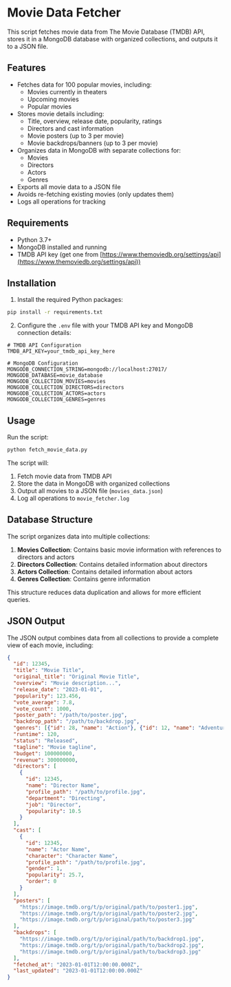 # Movie Data Fetcher

This script fetches movie data from The Movie Database (TMDB) API, stores it in a MongoDB database with organized collections, and outputs it to a JSON file.

## Features

- Fetches data for 100 popular movies, including:
  - Movies currently in theaters
  - Upcoming movies
  - Popular movies
- Stores movie details including:
  - Title, overview, release date, popularity, ratings
  - Directors and cast information
  - Movie posters (up to 3 per movie)
  - Movie backdrops/banners (up to 3 per movie)
- Organizes data in MongoDB with separate collections for:
  - Movies
  - Directors
  - Actors
  - Genres
- Exports all movie data to a JSON file
- Avoids re-fetching existing movies (only updates them)
- Logs all operations for tracking

## Requirements

- Python 3.7+
- MongoDB installed and running
- TMDB API key (get one from [https://www.themoviedb.org/settings/api](https://www.themoviedb.org/settings/api))

## Installation

1. Install the required Python packages:

```bash
pip install -r requirements.txt
```

2. Configure the `.env` file with your TMDB API key and MongoDB connection details:

```
# TMDB API Configuration
TMDB_API_KEY=your_tmdb_api_key_here

# MongoDB Configuration
MONGODB_CONNECTION_STRING=mongodb://localhost:27017/
MONGODB_DATABASE=movie_database
MONGODB_COLLECTION_MOVIES=movies
MONGODB_COLLECTION_DIRECTORS=directors
MONGODB_COLLECTION_ACTORS=actors
MONGODB_COLLECTION_GENRES=genres
```

## Usage

Run the script:

```bash
python fetch_movie_data.py
```

The script will:
1. Fetch movie data from TMDB API
2. Store the data in MongoDB with organized collections
3. Output all movies to a JSON file (`movies_data.json`)
4. Log all operations to `movie_fetcher.log`

## Database Structure

The script organizes data into multiple collections:

1. **Movies Collection**: Contains basic movie information with references to directors and actors
2. **Directors Collection**: Contains detailed information about directors
3. **Actors Collection**: Contains detailed information about actors
4. **Genres Collection**: Contains genre information

This structure reduces data duplication and allows for more efficient queries.

## JSON Output

The JSON output combines data from all collections to provide a complete view of each movie, including:

```json
{
  "id": 12345,
  "title": "Movie Title",
  "original_title": "Original Movie Title",
  "overview": "Movie description...",
  "release_date": "2023-01-01",
  "popularity": 123.456,
  "vote_average": 7.8,
  "vote_count": 1000,
  "poster_path": "/path/to/poster.jpg",
  "backdrop_path": "/path/to/backdrop.jpg",
  "genres": [{"id": 28, "name": "Action"}, {"id": 12, "name": "Adventure"}],
  "runtime": 120,
  "status": "Released",
  "tagline": "Movie tagline",
  "budget": 100000000,
  "revenue": 300000000,
  "directors": [
    {
      "id": 12345,
      "name": "Director Name",
      "profile_path": "/path/to/profile.jpg",
      "department": "Directing",
      "job": "Director",
      "popularity": 10.5
    }
  ],
  "cast": [
    {
      "id": 12345,
      "name": "Actor Name",
      "character": "Character Name",
      "profile_path": "/path/to/profile.jpg",
      "gender": 1,
      "popularity": 25.7,
      "order": 0
    }
  ],
  "posters": [
    "https://image.tmdb.org/t/p/original/path/to/poster1.jpg",
    "https://image.tmdb.org/t/p/original/path/to/poster2.jpg",
    "https://image.tmdb.org/t/p/original/path/to/poster3.jpg"
  ],
  "backdrops": [
    "https://image.tmdb.org/t/p/original/path/to/backdrop1.jpg",
    "https://image.tmdb.org/t/p/original/path/to/backdrop2.jpg",
    "https://image.tmdb.org/t/p/original/path/to/backdrop3.jpg"
  ],
  "fetched_at": "2023-01-01T12:00:00.000Z",
  "last_updated": "2023-01-01T12:00:00.000Z"
}
``` 